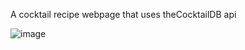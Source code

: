 A cocktail recipe webpage that uses theCocktailDB api

![image](https://user-images.githubusercontent.com/54520105/214753089-7d5ac683-faf9-4f77-bedf-2c610ec657c4.png)
